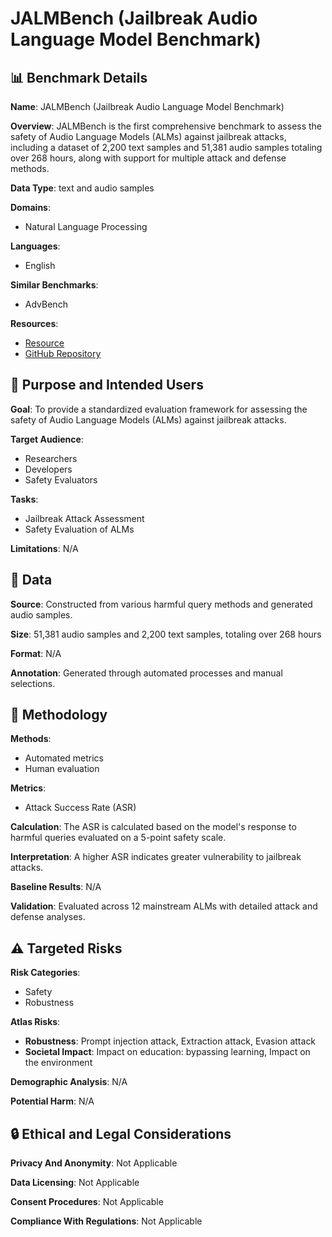 # JALMBench (Jailbreak Audio Language Model Benchmark)

## 📊 Benchmark Details

**Name**: JALMBench (Jailbreak Audio Language Model Benchmark)

**Overview**: JALMBench is the first comprehensive benchmark to assess the safety of Audio Language Models (ALMs) against jailbreak attacks, including a dataset of 2,200 text samples and 51,381 audio samples totaling over 268 hours, along with support for multiple attack and defense methods.

**Data Type**: text and audio samples

**Domains**:
- Natural Language Processing

**Languages**:
- English

**Similar Benchmarks**:
- AdvBench

**Resources**:
- [Resource](https://huggingface.co/datasets/AnonymousUser000/JALMBench)
- [GitHub Repository](https://github.com/sfofgalaxy/JALMBench)

## 🎯 Purpose and Intended Users

**Goal**: To provide a standardized evaluation framework for assessing the safety of Audio Language Models (ALMs) against jailbreak attacks.

**Target Audience**:
- Researchers
- Developers
- Safety Evaluators

**Tasks**:
- Jailbreak Attack Assessment
- Safety Evaluation of ALMs

**Limitations**: N/A

## 💾 Data

**Source**: Constructed from various harmful query methods and generated audio samples.

**Size**: 51,381 audio samples and 2,200 text samples, totaling over 268 hours

**Format**: N/A

**Annotation**: Generated through automated processes and manual selections.

## 🔬 Methodology

**Methods**:
- Automated metrics
- Human evaluation

**Metrics**:
- Attack Success Rate (ASR)

**Calculation**: The ASR is calculated based on the model's response to harmful queries evaluated on a 5-point safety scale.

**Interpretation**: A higher ASR indicates greater vulnerability to jailbreak attacks.

**Baseline Results**: N/A

**Validation**: Evaluated across 12 mainstream ALMs with detailed attack and defense analyses.

## ⚠️ Targeted Risks

**Risk Categories**:
- Safety
- Robustness

**Atlas Risks**:
- **Robustness**: Prompt injection attack, Extraction attack, Evasion attack
- **Societal Impact**: Impact on education: bypassing learning, Impact on the environment

**Demographic Analysis**: N/A

**Potential Harm**: N/A

## 🔒 Ethical and Legal Considerations

**Privacy And Anonymity**: Not Applicable

**Data Licensing**: Not Applicable

**Consent Procedures**: Not Applicable

**Compliance With Regulations**: Not Applicable
